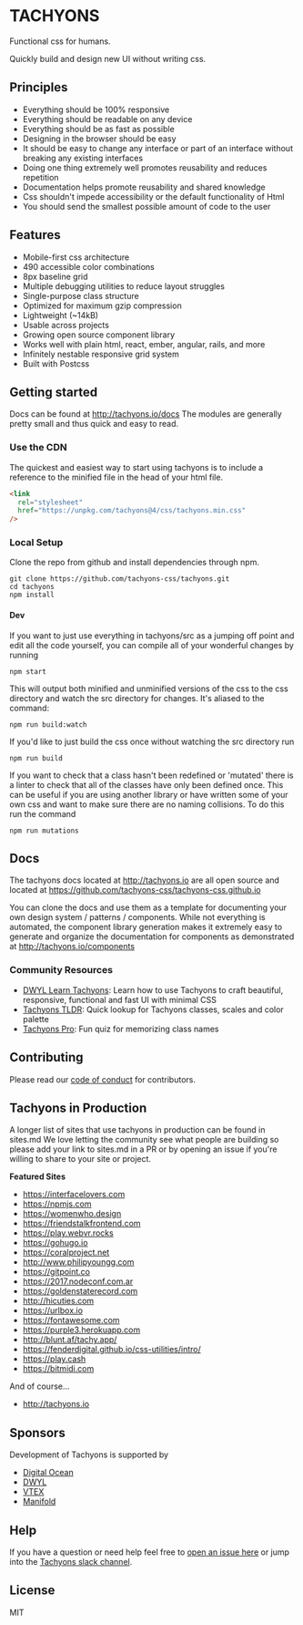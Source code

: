 # TACHYONS

Functional css for humans.

Quickly build and design new UI without writing css.

## Principles

- Everything should be 100% responsive
- Everything should be readable on any device
- Everything should be as fast as possible
- Designing in the browser should be easy
- It should be easy to change any interface or part of an interface without breaking any existing interfaces
- Doing one thing extremely well promotes reusability and reduces repetition
- Documentation helps promote reusability and shared knowledge
- Css shouldn't impede accessibility or the default functionality of Html
- You should send the smallest possible amount of code to the user

## Features

- Mobile-first css architecture
- 490 accessible color combinations
- 8px baseline grid
- Multiple debugging utilities to reduce layout struggles
- Single-purpose class structure
- Optimized for maximum gzip compression
- Lightweight (~14kB)
- Usable across projects
- Growing open source component library
- Works well with plain html, react, ember, angular, rails, and more
- Infinitely nestable responsive grid system
- Built with Postcss

## Getting started

Docs can be found at http://tachyons.io/docs
The modules are generally pretty small and thus quick and easy to read.

### Use the CDN

The quickest and easiest way to start using tachyons is to include a reference
to the minified file in the head of your html file.

```html
<link
  rel="stylesheet"
  href="https://unpkg.com/tachyons@4/css/tachyons.min.css"
/>
```

### Local Setup

Clone the repo from github and install dependencies through npm.

```
git clone https://github.com/tachyons-css/tachyons.git
cd tachyons
npm install
```

#### Dev

If you want to just use everything in tachyons/src as a jumping off point and
edit all the code yourself, you can compile all of your wonderful changes by
running

`npm start`

This will output both minified and unminified versions of the css to the css directory and watch the src directory for changes.
It's aliased to the command:

`npm run build:watch`

If you'd like to just build the css once without watching the src directory run

`npm run build`

If you want to check that a class hasn't been redefined or 'mutated' there is a linter to check that all of the classes have only been defined once. This can be useful if you are using another library or have written some of your own css and want to make sure there are no naming collisions. To do this run the command

`npm run mutations`

## Docs

The tachyons docs located at http://tachyons.io are all open source and located at https://github.com/tachyons-css/tachyons-css.github.io

You can clone the docs and use them as a template for documenting your own design system / patterns / components.
While not everything is automated, the component library generation makes it extremely easy to
generate and organize the documentation for components as demonstrated at http://tachyons.io/components

### Community Resources

- [DWYL Learn Tachyons](https://github.com/dwyl/learn-tachyons): Learn how to use Tachyons to craft beautiful, responsive, functional and fast UI with minimal CSS
- [Tachyons TLDR](https://tachyons-tldr.now.sh/#/classes): Quick lookup for Tachyons classes, scales and color palette
- [Tachyons Pro](https://tachyons.pro/): Fun quiz for memorizing class names

## Contributing

Please read our [code of conduct](https://github.com/tachyons-css/tachyons/blob/master/code-of-conduct.md) for contributors.

## Tachyons in Production

A longer list of sites that use tachyons in production can be found in sites.md
We love letting the community see what people are building so please add your link to sites.md in a PR or by opening an issue if you're willing to share to your site or project.

**Featured Sites**

- https://interfacelovers.com
- https://npmjs.com
- https://womenwho.design
- https://friendstalkfrontend.com
- https://play.webvr.rocks
- https://gohugo.io
- https://coralproject.net
- http://www.philipyoungg.com
- https://gitpoint.co
- https://2017.nodeconf.com.ar
- https://goldenstaterecord.com
- http://hicuties.com
- https://urlbox.io
- https://fontawesome.com
- https://purple3.herokuapp.com
- http://blunt.af/tachy.app/
- https://fenderdigital.github.io/css-utilities/intro/
- https://play.cash
- https://bitmidi.com

And of course...

- http://tachyons.io

## Sponsors

Development of Tachyons is supported by

- [Digital Ocean](https://digitalocean.com)
- [DWYL](https://dwyl.com)
- [VTEX](https://lab.vtex.com)
- [Manifold](https://manifold.co)

## Help

If you have a question or need help feel free to [open an issue here](https://github.com/tachyons-css/tachyons/issues/new) or jump into the [Tachyons slack channel](http://tachyons-slack-invite.herokuapp.com).

## License

MIT
